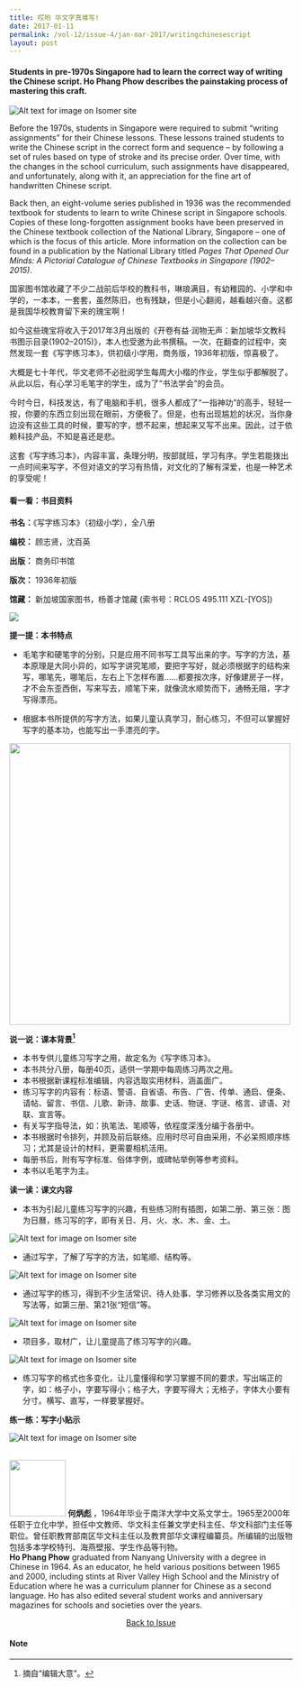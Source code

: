 ```yaml
---
title: 哎哟 华文字真难写!
date: 2017-01-11
permalink: /vol-12/issue-4/jan-mar-2017/writingchinesescript
layout: post
---
```

#### Students in pre-1970s Singapore had to learn the correct way of writing the Chinese script. **Ho Phang Phow** describes the painstaking process of mastering this craft.

![Alt text for image on Isomer site](/images/Vol-12-issue-4/writing-chinese-script/01-writing_chinese_script.jpg)

Before the 1970s, students in Singapore were required to submit “writing assignments” for their Chinese lessons. These lessons trained students to write the Chinese script in the correct form and sequence – by following a set of rules based on type of stroke and its precise order. Over time, with the changes in the school curriculum, such assignments have disappeared, and unfortunately, along with it, an appreciation for the fine art of handwritten Chinese script.

Back then, an eight-volume series published in 1936 was the recommended textbook for students to learn to write Chinese script in Singapore schools. Copies of these long-forgotten assignment books have been preserved in the Chinese textbook collection of the National Library, Singapore – one of which is the focus of this article. More information on the collection can be found in a publication by the National Library titled *Pages That Opened Our Minds: A Pictorial Catalogue of Chinese Textbooks in Singapore (1902–2015)*. 

国家图书馆收藏了不少二战前后华校的教科书，琳琅满目，有幼稚园的、小学和中学的，一本本，一套套，虽然陈旧，也有残缺，但是小心翻阅，越看越兴奋。这都是我国华校教育留下来的瑰宝啊！

如今这些瑰宝将收入于2017年3月出版的《开卷有益·润物无声：新加坡华文教科书图示目录(1902–2015)》，本人也受邀为此书撰稿。一次，在翻查的过程中，突然发现一套《写字练习本》，供初级小学用，商务版，1936年初版，惊喜极了。

大概是七十年代，华文老师不必批阅学生每周大小楷的作业，学生似乎都解脱了。从此以后，有心学习毛笔字的学生，成为了“书法学会”的会员。

今时今日，科技发达，有了电脑和手机，很多人都成了“一指神功”的高手，轻轻一按，你要的东西立刻出现在眼前，方便极了。但是，也有出现尴尬的状况，当你身边没有这些工具的时候，要写的字，想不起来，想起来又写不出来。因此，过于依赖科技产品，不知是喜还是悲。

这套《写字练习本》，内容丰富，条理分明，按部就班，学习有序。学生若能拨出一点时间来写字，不但对语文的学习有热情，对文化的了解有深爱，也是一种艺术的享受呢！

#### **看一看：书目资料**

**书名：**《写字练习本》（初级小学），全八册

**编校：** 顾志贤，沈百英

**出版：** 商务印书馆

**版次：** 1936年初版

**馆藏：** 新加坡国家图书，杨善才馆藏 (索书号：RCLOS 495.111 XZL-[YOS])

<img src="/images/Vol-12-issue-4/writing-chinese-script/02a-writing_chinese_script.png">

**提一提：本书特点**

* 毛笔字和硬笔字的分别，只是应用不同书写工具写出来的字。写字的方法，基本原理是大同小异的，如写字讲究笔顺，要把字写好，就必须根据字的结构来写，哪笔先，哪笔后，左右上下怎样布置……都要按次序，好像建房子一样，才不会东歪西倒，写来写去，顺笔下来，就像流水顺势而下，通畅无阻，字才写得漂亮。

* 根据本书所提供的写字方法，如果儿童认真学习，耐心练习，不但可以掌握好写字的基本功，也能写出一手漂亮的字。

<img style="width:500px" src="/images/Vol-12-issue-4/writing-chinese-script/03a-writing_chinese_script.jpg">

**说一说：课本背景[^1]**

* 本书专供儿童练习写字之用，故定名为《写字练习本》。
* 本书共分八册，每册40页，适供一学期中每周练习两次之用。
* 本书根据新课程标准编辑，内容选取实用材料，涵盖面广。
*  练习写字的内容有：标语、警语、自省语、布告、广告、传单、通启、便条、请帖、留言、书信、儿歌、新诗、故事、史话、物谜、字谜、格言、谚语、对联、宣言等。
*   有关写字指导法，如：执笔法、笔顺等，依程度深浅分编于各册中。
*   本书根据时令排列，并顾及前后联络。应用时尽可自由采用，不必呆照顺序练习；尤其是设计的材料，更需要相机活用。
*   每册书后，附有写字标准、俗体字例，或碑帖举例等参考资料。
*   本书以毛笔字为主。

**读一读：课文内容**

* 本书为引起儿童练习写字的兴趣，有些练习附有插图，如第二册、第三张：图为日曆，练习写的字，即有关日、月、火、水、木、金、土。

![Alt text for image on Isomer site](/images/Vol-12-issue-4/writing-chinese-script/04a-writing_chinese_script.jpg)

* 通过写字，了解了写字的方法，如笔顺、结构等。

![Alt text for image on Isomer site](/images/Vol-12-issue-4/writing-chinese-script/05a-writing_chinese_script.jpg)

* 通过写字的练习，得到不少生活常识、待人处事、学习修养以及各类实用文的写法等，如第三册、第21张“短信”等。

![Alt text for image on Isomer site](/images/Vol-12-issue-4/writing-chinese-script/06a-writing_chinese_script.jpg)

* 项目多，取材广，让儿童提高了练习写字的兴趣。

![Alt text for image on Isomer site](/images/Vol-12-issue-4/writing-chinese-script/07-writing_chinese_script_final.png)

* 练习写字的格式也多变化，让儿童懂得和学习掌握不同的要求，写出端正的字，如：格子小，字要写得小；格子大，字要写得大；无格子，字体大小要有分寸。横写、直写，一样要掌握好。

**练一练：写字小贴示**

![Alt text for image on Isomer site](/images/Vol-12-issue-4/writing-chinese-script/09-writing_chinese_script.png)

<div style="background-color: white;">
<br>
<img style="width: 100px; height: 100px;" src="/images/Vol-12-issue-4/writing-chinese-script/hopangphow.png">
	<b>何炳彪 </b>，1964年毕业于南洋大学中文系文学士。1965至2000年任职于立化中学，担任中文教师、华文科主任兼文学史科主任、华文科部门主任等职位。曾任职教育部南区华文科主任以及教育部华文课程编纂员。所编辑的出版物包括多本学校特刊、海燕壁报、学生作品等刊物。 </div>

<div style="background-color: white;"><b>Ho Phang Phow</b> graduated from Nanyang University with a degree in Chinese in 1964. As an educator, he held various positions between 1965 and 2000, including stints at River Valley High School and the Ministry of Education where he was a curriculum planner for Chinese as a second language. Ho has also edited several student works and anniversary magazines for schools and societies over the years.
</div>

<a href="https://nlb-ba-staging.netlify.app/vol-12/issue-4/jan-mar-2017/"><center>Back to Issue</center></a>

#### **Note**

[^1]:摘自“编辑大意”。